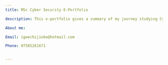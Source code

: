 ```yaml
---
title: MSc Cyber Security E-Portfolio

description: This e-portfolio gives a summary of my journey studying Cyber Security in the University of Essex. All the modules have been included on this portfolio, including artefacts relevant to the study. 

About me: 

Email: igwechijioke@hotmail.com

Phone: 07585261671


---
```


